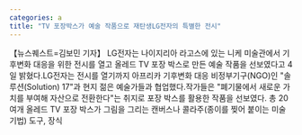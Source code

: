 ```yaml
---
categories: a
title: "TV 포장박스가 예술 작품으로 재탄생LG전자의 특별한 전시"
---
```

【뉴스퀘스트=김보민 기자】 LG전자는 나이지리아 라고스에 있는 니케 미술관에서 기후변화 대응을 위한 전시를 열고 올레드 TV 포장 박스로 만든 예술 작품을 선보였다고 4일 밝혔다.LG전자는 전시를 열기까지 아프리카 기후변화 대응 비정부기구(NGO)인 "솔루션(Solution) 17"과 현지 젊은 예술가들과 협업했다.작가들은 "폐기물에서 새로운 가치를 부여해 자산으로 전환한다"는 취지로 포장 박스를 활용한 작품을 선보였다. 총 20여개 올레드 TV 포장 박스가 그림을 그리는 캔버스나 콜라주(종이를 찢어 붙이는 미술 기법) 도구, 장식